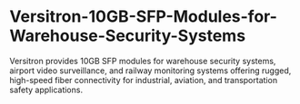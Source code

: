 # Versitron-10GB-SFP-Modules-for-Warehouse-Security-Systems
Versitron provides 10GB SFP modules for warehouse security systems, airport video surveillance, and railway monitoring systems offering rugged, high-speed fiber connectivity for industrial, aviation, and transportation safety applications.
